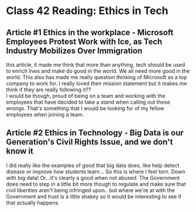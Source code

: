 # Class 42 Reading: Ethics in Tech

## Article #1 Ethics in the workplace - Microsoft Employees Protest Work with Ice, as Tech Industry Mobilizes Over Immigration

this article, it made me think that more than anything, tech should be used to enrich lives and make do good in the world. We all need more good in the world. This also has made me really question thinking of Microsoft as a top company to work for. I really loved their mission statement but it makes me think if they are really following it??  
I would be though, proud of being on a team and working with the employees that have decided to take a stand when calling out these wrongs. That's something that I would be looking for of my fellow employees when joining a team.

## Article #2 Ethics in Technology - Big Data is our Generation's Civil Rights Issue, and we don't know it

I did really like the examples of good that big data does, like help detect disease or improve how students learn... So this is where I feel torn. Down with big data! Or...it's clearly a good when not abused. The Government does need to step in a little bit more though to regulate and make sure that civil liberities aren't being infringed upon.. but where we're at with the Government and trust is a little shakey so it would be interesting to see if that actually happens.
